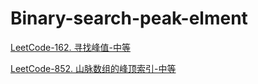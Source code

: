# Binary-search-peak-elment

[LeetCode-162. 寻找峰值-中等](https://leetcode.cn/problems/find-peak-element/)

[LeetCode-852. 山脉数组的峰顶索引-中等](https://leetcode.cn/problems/peak-index-in-a-mountain-array/)

